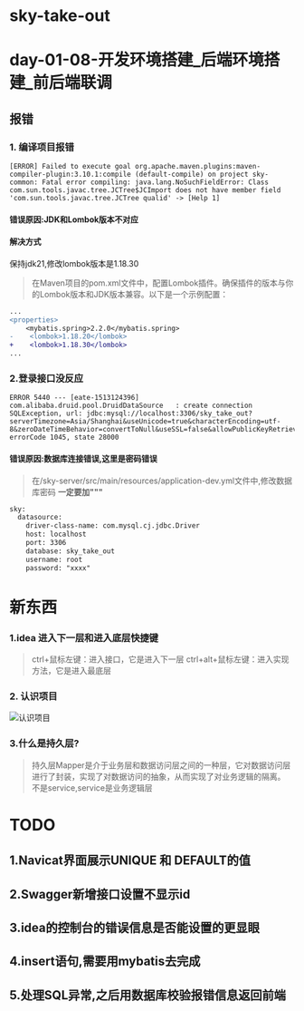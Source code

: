 # sky-take-out

# day-01-08-开发环境搭建_后端环境搭建_前后端联调
## 报错
### 1. 编译项目报错
```shell
[ERROR] Failed to execute goal org.apache.maven.plugins:maven-compiler-plugin:3.10.1:compile (default-compile) on project sky-common: Fatal error compiling: java.lang.NoSuchFieldError: Class com.sun.tools.javac.tree.JCTree$JCImport does not have member field 'com.sun.tools.javac.tree.JCTree qualid' -> [Help 1]
```
#### 错误原因:JDK和Lombok版本不对应
#### 解决方式
保持jdk21,修改lombok版本是1.18.30
> 在Maven项目的pom.xml文件中，配置Lombok插件。确保插件的版本与你的Lombok版本和JDK版本兼容。以下是一个示例配置：
```diff
...
<properties>
    <mybatis.spring>2.2.0</mybatis.spring>
-    <lombok>1.18.20</lombok>
+    <lombok>1.18.30</lombok>
...
```

### 2.登录接口没反应
```shell
ERROR 5440 --- [eate-1513124396] com.alibaba.druid.pool.DruidDataSource   : create connection SQLException, url: jdbc:mysql://localhost:3306/sky_take_out?serverTimezone=Asia/Shanghai&useUnicode=true&characterEncoding=utf-8&zeroDateTimeBehavior=convertToNull&useSSL=false&allowPublicKeyRetrieval=true, errorCode 1045, state 28000
```
#### 错误原因:数据库连接错误,这里是密码错误
> 在/sky-server/src/main/resources/application-dev.yml文件中,修改数据库密码
> **一定要加"""**
```diff
sky:
  datasource:
    driver-class-name: com.mysql.cj.jdbc.Driver
    host: localhost
    port: 3306
    database: sky_take_out
    username: root
    password: "xxxx"
```


# 新东西
### 1.idea 进入下一层和进入底层快捷键
> ctrl+鼠标左键：进入接口，它是进入下一层
> ctrl+alt+鼠标左键：进入实现方法，它是进入最底层

### 2. 认识项目
![认识项目](https://i-blog.csdnimg.cn/direct/7d801129f08a451ca1047d72fd998f18.png)

### 3.什么是持久层?
> 持久层Mapper是介于业务层和数据访问层之间的一种层，它对数据访问层进行了封装，实现了对数据访问的抽象，从而实现了对业务逻辑的隔离。
> 不是service,service是业务逻辑层

# TODO
## 1.Navicat界面展示UNIQUE 和 DEFAULT的值
## 2.Swagger新增接口设置不显示id
## 3.idea的控制台的错误信息是否能设置的更显眼
## 4.insert语句,需要用mybatis去完成
## 5.处理SQL异常,之后用数据库校验报错信息返回前端
